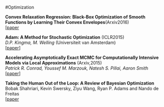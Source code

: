 #Optimization

**Convex Relaxation Regression: Black-Box Optimization of Smooth Functions by Learning Their Convex Envelopes**(Arxiv2016)    
[[paper](http://arxiv.org/pdf/1602.02191v2.pdf)  

**Adam: A Method for Stochastic Optimization** (ICLR2015)   
*D.P. Kingma, M. Welling* (Universiteit van Amsterdam)  
[[paper](http://arxiv.org/abs/1412.6980)]  

**Accelerating Asymptotically Exact MCMC for Computationally Intensive Models via Local Approximations**  (Arxiv,2015)  
*Patrick R. Conrad, Youssef M. Marzouk, Natesh S. Pillai, Aaron Smith*  
[[paper](http://arxiv.org/abs/1402.1694)]  

**Taking the Human Out of the Loop: A Review of Bayesian Optimization**  
Bobak Shahriari, Kevin Swersky, Ziyu Wang, Ryan P. Adams and Nando de Freitas  
[[paper](https://www.cs.ox.ac.uk/people/nando.defreitas/publications/BayesOptLoop.pdf)  





